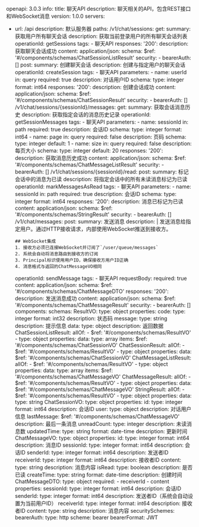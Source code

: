 openapi: 3.0.3
info:
  title: 聊天API
  description: 聊天相关的API，包含REST接口和WebSocket消息
  version: 1.0.0
servers:
  - url: /api
    description: 默认服务器
paths:
  /v1/chat/sessions:
    get:
      summary: 获取用户所有聊天会话
      description: 获取当前登录用户的所有聊天会话列表
      operationId: getSessions
      tags:
        - 聊天API
      responses:
        '200':
          description: 获取聊天会话成功
          content:
            application/json:
              schema:
                $ref: '#/components/schemas/ChatSessionListResult'
      security:
        - bearerAuth: []
    post:
      summary: 创建聊天会话
      description: 创建与指定用户的聊天会话
      operationId: createSession
      tags:
        - 聊天API
      parameters:
        - name: userId
          in: query
          required: true
          description: 对话用户ID
          schema:
            type: integer
            format: int64
      responses:
        '200':
          description: 创建会话成功
          content:
            application/json:
              schema:
                $ref: '#/components/schemas/ChatSessionResult'
      security:
        - bearerAuth: []
  /v1/chat/sessions/{sessionId}/messages:
    get:
      summary: 获取会话消息历史
      description: 获取指定会话的消息历史记录
      operationId: getSessionMessages
      tags:
        - 聊天API
      parameters:
        - name: sessionId
          in: path
          required: true
          description: 会话ID
          schema:
            type: integer
            format: int64
        - name: page
          in: query
          required: false
          description: 页码
          schema:
            type: integer
            default: 1
        - name: size
          in: query
          required: false
          description: 每页大小
          schema:
            type: integer
            default: 20
      responses:
        '200':
          description: 获取消息历史成功
          content:
            application/json:
              schema:
                $ref: '#/components/schemas/ChatMessageListResult'
      security:
        - bearerAuth: []
  /v1/chat/sessions/{sessionId}/read:
    post:
      summary: 标记会话中的消息为已读
      description: 将指定会话中的所有未读消息标记为已读
      operationId: markMessagesAsRead
      tags:
        - 聊天API
      parameters:
        - name: sessionId
          in: path
          required: true
          description: 会话ID
          schema:
            type: integer
            format: int64
      responses:
        '200':
          description: 消息已标记为已读
          content:
            application/json:
              schema:
                $ref: '#/components/schemas/StringResult'
      security:
        - bearerAuth: []
  /v1/chat/messages:
    post:
      summary: 发送消息
      description: |
        发送消息给指定用户。通过HTTP接收请求，内部使用WebSocket推送到接收方。

        ## WebSocket集成
        1. 接收方必须已连接WebSocket并订阅了`/user/queue/messages`
        2. 系统会自动将消息路由到接收方的订阅
        3. Principal标识使用用户ID，确保接收方用户ID正确
        4. 消息格式与返回的ChatMessageVO相同
      operationId: sendMessage
      tags:
        - 聊天API
      requestBody:
        required: true
        content:
          application/json:
            schema:
              $ref: '#/components/schemas/ChatMessageDTO'
      responses:
        '200':
          description: 发送消息成功
          content:
            application/json:
              schema:
                $ref: '#/components/schemas/ChatMessageResult'
      security:
        - bearerAuth: []
components:
  schemas:
    ResultVO:
      type: object
      properties:
        code:
          type: integer
          format: int32
          description: 状态码
        message:
          type: string
          description: 提示信息
        data:
          type: object
          description: 返回数据
    ChatSessionListResult:
      allOf:
        - $ref: '#/components/schemas/ResultVO'
        - type: object
          properties:
            data:
              type: array
              items:
                $ref: '#/components/schemas/ChatSessionVO'
    ChatSessionResult:
      allOf:
        - $ref: '#/components/schemas/ResultVO'
        - type: object
          properties:
            data:
              $ref: '#/components/schemas/ChatSessionVO'
    ChatMessageListResult:
      allOf:
        - $ref: '#/components/schemas/ResultVO'
        - type: object
          properties:
            data:
              type: array
              items:
                $ref: '#/components/schemas/ChatMessageVO'
    ChatMessageResult:
      allOf:
        - $ref: '#/components/schemas/ResultVO'
        - type: object
          properties:
            data:
              $ref: '#/components/schemas/ChatMessageVO'
    StringResult:
      allOf:
        - $ref: '#/components/schemas/ResultVO'
        - type: object
          properties:
            data:
              type: string
    ChatSessionVO:
      type: object
      properties:
        id:
          type: integer
          format: int64
          description: 会话ID
        user:
          type: object
          description: 对话用户信息
        lastMessage:
          $ref: '#/components/schemas/ChatMessageVO'
          description: 最后一条消息
        unreadCount:
          type: integer
          description: 未读消息数
        updatedTime:
          type: string
          format: date-time
          description: 更新时间
    ChatMessageVO:
      type: object
      properties:
        id:
          type: integer
          format: int64
          description: 消息ID
        sessionId:
          type: integer
          format: int64
          description: 会话ID
        senderId:
          type: integer
          format: int64
          description: 发送者ID
        receiverId:
          type: integer
          format: int64
          description: 接收者ID
        content:
          type: string
          description: 消息内容
        isRead:
          type: boolean
          description: 是否已读
        createTime:
          type: string
          format: date-time
          description: 创建时间
    ChatMessageDTO:
      type: object
      required:
        - receiverId
        - content
      properties:
        sessionId:
          type: integer
          format: int64
          description: 会话ID
        senderId:
          type: integer
          format: int64
          description: 发送者ID（系统会自动设置为当前用户ID）
        receiverId:
          type: integer
          format: int64
          description: 接收者ID
        content:
          type: string
          description: 消息内容
  securitySchemes:
    bearerAuth:
      type: http
      scheme: bearer
      bearerFormat: JWT
